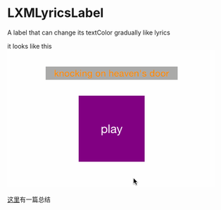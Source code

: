 # LXMLyricsLabel
A label that can change its textColor gradually like lyrics


it looks like this      
![image](https://raw.githubusercontent.com/Phelthas/LXMLyricsLabel/master/ScreenShots/lxmLyrics.gif)       

[这里](http://www.cnblogs.com/Phelthas/p/4801889.html)有一篇总结
